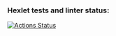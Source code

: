 ### Hexlet tests and linter status:
[![Actions Status](https://github.com/jsteacat/frontend-project-46/actions/workflows/hexlet-check.yml/badge.svg)](https://github.com/jsteacat/frontend-project-46/actions)